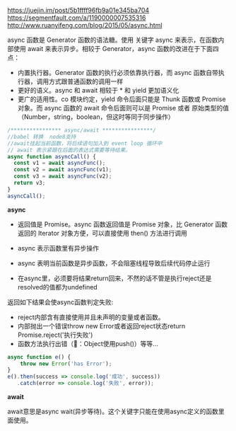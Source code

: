 <https://juejin.im/post/5b1ffff96fb9a01e345ba704>
<https://segmentfault.com/a/1190000007535316>
<http://www.ruanyifeng.com/blog/2015/05/async.html>

async 函数是 Generator 函数的语法糖。使用 关键字 async 来表示，在函数内部使用 await 来表示异步。相较于 Generator，async 函数的改进在于下面四点：

- 内置执行器。Generator 函数的执行必须依靠执行器，而 async 函数自带执行器，调用方式跟普通函数的调用一样
- 更好的语义。async 和 await 相较于 * 和 yield 更加语义化
- 更广的适用性。co 模块约定，yield 命令后面只能是 Thunk 函数或 Promise对象。而 async 函数的 await 命令后面则可以是 Promise 或者 原始类型的值（Number，string，boolean，但这时等同于同步操作）

```js
/**************** async/await ****************/
//babel 转换  node8支持
//await挂起当前函数，将后续语句加入到 event loop 循环中
// await 表示紧跟在后面的表达式需要等待结果。
async function asyncCall() {
  const v1 = await asyncFunc();
  const v2 = await asyncFunc(v1);
  const v3 = await asyncFunc(v2);
  return v3;
}
asyncCall();
```

**async**

- 返回值是 Promise。async 函数返回值是 Promise 对象，比 Generator 函数返回的 Iterator 对象方便，可以直接使用 then() 方法进行调用

- async 表示函数里有异步操作

- async 表明当前函数是异步函数，不会阻塞线程导致后续代码停止运行

- 在async里，必须要将结果return回来，不然的话不管是执行reject还是resolved的值都为undefined

返回如下结果会使async函数判定失败:

- reject内部含有直接使用并且未声明的变量或者函数。
- 内部抛出一个错误throw new Error或者返回reject状态return Promise.reject('执行失败')
- 函数方法执行出错（🌰：Object使用push()）等等...

```js
async function e() {
    throw new Error('has Error');
}
e().then(success => console.log('成功', success))
   .catch(error => console.log('失败', error));
```

**await**

await意思是async wait(异步等待)。这个关键字只能在使用async定义的函数里面使用。

